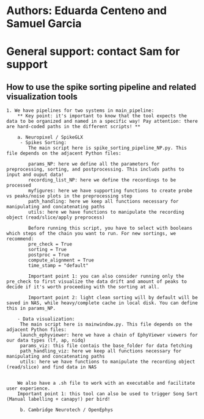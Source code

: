 # Authors: Eduarda Centeno and Samuel Garcia

# General support: contact Sam for support

## How to use the spike sorting pipeline and related visualization tools
    1. We have pipelines for two systems in main_pipeline:
        ** Key point: it's important to know that the tool expects the data to be organized and named in a specific way! Pay attention: there are hard-coded paths in the different scripts! **

        a. Neuropixel / SpikeGLX
         - Spikes Sorting:
            The main script here is spike_sorting_pipeline_NP.py. This file depends on the adjacent Python files:

            params_NP: here we define all the parameters for preprocessing, sorting, and postprocessing. This includs paths to input and ouput data!
            recording_list_NP: here we define the recordings to be processed
            myfigures: here we have supporting functions to create probe vs peaks/noise plots in the preprocessing step
            path_handling: here we keep all functions necessary for manipulating and concatenating paths
            utils: here we have functions to manipulate the recording object (read/slice/apply preprocess)

            Before running this script, you have to select with booleans which steps of the chain you want to run. For new sortings, we recommend:
            pre_check = True
            sorting = True
            postproc = True
            compute_alignment = True
            time_stamp = "default"

            Important point 1: you can also consider running only the pre_check to first visualize the data drift and amount of peaks to decide if it's worth proceeding with the sorting at all.

            Important point 2: light clean sorting will by default will be saved in NAS, while heavy/complete cache in local disk. You can define this in params_NP.

        - Data visualization:
         The main script here is mainwindow.py. This file depends on the adjacent Python files:
         launch_ephyviewer: here we have a chain of EphyViewer viewers for our data types (lf, ap, nidq)
         params_viz: this file contais the base_folder for data fetching
         path_handling_viz: here we keep all functions necessary for manipulating and concatenating paths
         utils: here we have functions to manipulate the recording object (read/slice) and find data in NAS


        We also have a .sh file to work with an executable and facilitate user experience.
        Important point 1: this tool can also be used to trigger Song Sort (Manual labelling + canapy!) per bird!

         b. Cambridge Neurotech / OpenEphys

